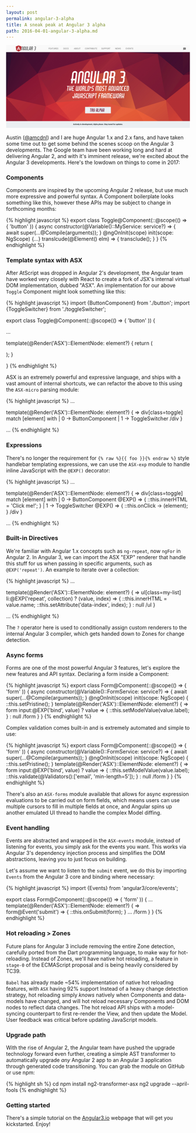 ```yaml
---
layout: post
permalink: angular-3-alpha
title: A sneak peak at Angular 3 alpha
path: 2016-04-01-angular-3-alpha.md
---
```


<img src="/img/posts/angular-3.jpg">

Austin ([@amcdnl](https://twitter.com/amcdnl)) and I are huge Angular 1.x and 2.x fans, and have taken some time out to get some behind the scenes scoop on the Angular 3 developments. The Google team have been working long and hard at delivering Angular 2, and with it's imminent release, we're excited about the Angular 3 developments. Here's the lowdown on things to come in 2017:

### Components

Components are inspired by the upcoming Angular 2 release, but use much more expressive and powerful syntax. A Component boilerplate looks something like this, however these APIs may be subject to change in forthcoming months:

{% highlight javascript %}
export class Toggle@Component(::@scope(() => { 'button' )) {
  async constructor(@Variable()::MyService: service?) => {
    await super(...@Compile(arguments));
  }
  @ngOnInit(scope)
  init(scope: NgScope) {...}
  translcude(@Element() elm) => {
    transclude();
  }
}
{% endhighlight %}

### Template syntax with ASX

After AtScript was dropped in Angular 2's development, the Angular team have worked very closely with React to create a fork of JSX's internal virtual DOM implementation, dubbed "ASX". An implementation for our above `Toggle` Component might look something like this:

{% highlight javascript %}
import {ButtonComponent} from './button';
import {ToggleSwitcher} from './toggleSwitcher';

export class Toggle@Component(::@scope(() => { 'button' )) {

  ...

  template(@Render('ASX')::ElementNode: element?) {
    return (
      <div class="toggle">
        <ButtonComponent />
        <ToggleSwitcher />
      </div>
    );
  }

}
{% endhighlight %}

ASX is an extremely powerful and expressive language, and ships with a vast amount of internal shortcuts, we can refactor the above to this using the `ASX-micro` parsing module:

{% highlight javascript %}
...

  template(@Render('ASX')::ElementNode: element?) {
    => div[class=toggle]
      match [element] with
        | 0 -> ButtonComponent
        | 1 -> ToggleSwitcher
      /div
  }

...
{% endhighlight %}

### Expressions

There's no longer the requirement for `{% raw %}{{ foo }}{% endraw %}` style handlebar templating expressions, we can use the `ASX-exp` module to handle inline JavaScript with the `@EXP()` decorator:

{% highlight javascript %}
...

  template(@Render('ASX')::ElementNode: element?) {
    => div[class=toggle]
      match [element] with
        | 0 -> ButtonComponent
          @EXP() => {
            ::this.innerHTML = 'Click me!';
          }
        | 1 -> ToggleSwitcher
          @EXP() => {
            ::this.onClick -> (element);
          }
      /div
  }

...
{% endhighlight %}

### Built-in Directives

We're familiar with Angular 1.x concepts such as `ng-repeat`, now `ngFor` in Angular 2. In Angular 3, we can import the ASX "EXP" renderer that handle this stuff for us when passing in specific arguments, such as `@EXP('repeat')`. An example to iterate over a collection:

{% highlight javascript %}
...

  template(@Render('ASX')::ElementNode: element?) {
    => ul[class=my-list]
        li:@EXP('repeat', collection) ? (value, index) => {
          ::this.innerHTML = value.name;
          ::this.setAttribute('data-index', index);
        } : null
      /ul
  }

...
{% endhighlight %}

The `?` operator here is used to conditionally assign custom renderers to the internal Angular 3 compiler, which gets handed down to Zones for change detection.

### Async forms

Forms are one of the most powerful Angular 3 features, let's explore the new features and API syntax. Declaring a form inside a Component:

{% highlight javascript %}
export class Form@Component(::@scope(() => { 'form' )) {
  async constructor(@Variable()::FormService: service?) => {
    await super(...@Compile(arguments));
  }
  @ngOnInit(scope)
  init(scope: NgScope) {
    ::this.setPristine();
  }
  template(@Render('ASX')::ElementNode: element?) {
    => form
        input:@EXP('bind', value) ? value => {
          ::this.setModelValue(value.label);
        } : null
      /form
  }
}
{% endhighlight %}

Complex validation comes built-in and is extremely automated and simple to use:

{% highlight javascript %}
export class Form@Component(::@scope(() => { 'form' )) {
  async constructor(@Variable()::FormService: service?) => {
    await super(...@Compile(arguments));
  }
  @ngOnInit(scope)
  init(scope: NgScope) {
    ::this.setPristine();
  }
  template(@Render('ASX')::ElementNode: element?) {
    => form
        input:@EXP('bind', value) ? value => {
          ::this.setModelValue(value.label);
          ::this.validate(@Validators():['email', 'min-length=5']);
        } : null
      /form
  }
}
{% endhighlight %}

There's also an `ASX-forms` module available that allows for async expression evaluations to be carried out on form fields, which means users can use multiple cursors to fill in multiple fields at once, and Angular spins up another emulated UI thread to handle the complex Model diffing.

### Event handling

Events are abstracted and wrapped in the `ASX-events` module, instead of listening for events, you simply ask for the events you want. This works via Angular 3's dependency injection process and simplifies the DOM abstractions, leaving you to just focus on building.

Let's assume we want to listen to the `submit` event, we do this by importing `Events` from the Angular 3 core and binding where necessary:

{% highlight javascript %}
import {Events} from 'angular3/core/events';

export class Form@Component(::@scope(() => { 'form' )) {
  ...
  template(@Render('ASX')::ElementNode: element?) {
    => form@Event('submit') => {
      ::this.onSubmit(form);
    }
        ...
      /form
  }
}
{% endhighlight %}

### Hot reloading > Zones

Future plans for Angular 3 include removing the entire Zone detection, carefully ported from the Dart programming language, to make way for hot-reloading. Instead of Zones, we'll have native hot reloading, a feature in `stage-0` of the ECMAScript proposal and is being heavily considered by TC39.

`Babel` has already made ~54% implementation of native hot reloading features, with `ASX` having 92% support Instead of a heavy change detection strategy, hot reloading simply _knows_ natively when Components and data-models have changed, and will hot reload necessary Components and DOM nodes to reflect data changes. The hot reload API ships with a model-syncing counterpart to first re-render the View, and then update the Model. User feedback was critical before updating JavaScript models.

### Upgrade path

With the rise of Angular 2, the Angular team have pushed the upgrade technology forward even further, creating a simple AST transformer to automatically upgrade _any_ Angular 2 app to an Angular 3 application through generated code transitioning. You can grab the module on GitHub or use npm:

{% highlight sh %}
cd <my-project>
npm install ng2-transformer-asx
ng2 upgrade --april-fools
{% endhighlight %}

### Getting started

There's a simple tutorial on the [Angular3.io](https://www.youtube.com/watch?v=dQw4w9WgXcQ) webpage that will get you kickstarted. Enjoy!
